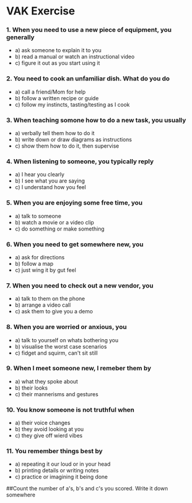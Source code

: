 # VAK Exercise

### 1. When you need to use a new piece of equipment, you generally
  - a) ask someone to explain it to you
  - b) read a manual or watch an instructional video
  - c) figure it out as you start using it

### 2. You need to cook an unfamiliar dish. What do you do
  - a) call a friend/Mom for help
  - b) follow a written recipe or guide
  - c) follow my instincts, tasting/testing as I cook

### 3. When teaching somone how to do a new task, you usually
  - a) verbally tell them how to do it
  - b) write down or draw diagrams as instructions
  - c) show them how to do it, then supervise

### 4. When listening to someone, you typically reply
  - a) I hear you clearly
  - b) I see what you are saying
  - c) I understand how you feel

### 5. When you are enjoying some free time, you
  - a) talk to someone
  - b) watch a movie or a video clip
  - c) do something or make something

### 6. When you need to get somewhere new, you 
  - a) ask for directions
  - b) follow a map
  - c) just wing it by gut feel 
   
### 7. When you need to check out a new vendor, you  
  - a) talk to them on the phone
  - b) arrange a video call 
  - c) ask them to give you a demo

### 8. When you are worried or anxious, you
  - a) talk to yourself on whats bothering you
  - b) visualise the worst case scenarios
  - c) fidget and squirm, can't sit still

### 9. When I meet someone new, I remeber them by
  - a) what they spoke about
  - b) their looks
  - c) their mannerisms and gestures

### 10. You know someone is not truthful when 
  - a) their voice changes
  - b) they avoid looking at you
  - c) they give off wierd vibes

### 11. You remember things best by
  - a) repeating it our loud or in your head
  - b) printing details or writing notes
  - c) practice or imagining it being done
 
##Count the number of a's, b's and c's you scored. Write it down somewhere
